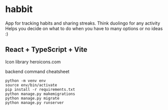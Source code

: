 # habbit

App for tracking habits and sharing streaks. Think duolingo for any activity
Helps you decide on what to do when you have to many options or no ideas :)

## React + TypeScript + Vite

Icon library
heroicons.com

backend command cheatsheet

```
python -m venv env
source env/bin/activate
pip install -r requirements.txt
python manage.py makemigrations
python manage.py migrate
python manage.py runserver
```
